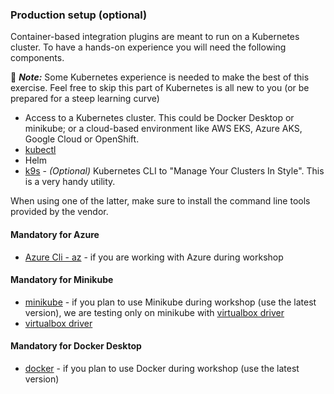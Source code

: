 ### Production setup (optional)

Container-based integration plugins are meant to run on a Kubernetes cluster. To have a hands-on experience you will need the following components.

🐲 _**Note:**_ Some Kubernetes experience is needed to make the best of this exercise. Feel free to skip this part of Kubernetes is all new to you (or be prepared for a steep learning curve)

* Access to a Kubernetes cluster. This could be Docker Desktop or minikube; or a cloud-based environment like AWS EKS, Azure AKS, Google Cloud or OpenShift.
* [kubectl](https://kubernetes.io/docs/tasks/tools/)
* Helm
* [k9s](https://k9scli.io/topics/install/) - _(Optional)_ Kubernetes CLI to "Manage Your Clusters In Style". This is a very handy utility.

When using one of the latter, make sure to install the command line tools provided by the vendor.

#### Mandatory for Azure

- [Azure Cli - az](https://learn.microsoft.com/en-us/cli/azure/install-azure-cli) - if you are working with Azure during workshop

#### Mandatory for Minikube

- [minikube](https://minikube.sigs.k8s.io/docs/start/) - if you plan to use Minikube during workshop (use the latest version), we are testing only on minikube with [virtualbox driver](https://minikube.sigs.k8s.io/docs/drivers/virtualbox/)
- [virtualbox driver](https://minikube.sigs.k8s.io/docs/drivers/virtualbox/)

#### Mandatory for Docker Desktop

- [docker](https://docs.docker.com/get-docker/) - if you plan to use Docker during workshop (use the latest version)
